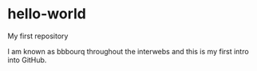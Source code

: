 # hello-world
My first repository

I am known as bbbourq throughout the interwebs and this is my first intro into GitHub.
